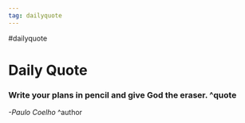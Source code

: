 ```yaml
---
tag: dailyquote
---
```


#dailyquote

# Daily Quote

### Write your plans in pencil and give God the eraser. ^quote
*-Paulo Coelho* ^author
